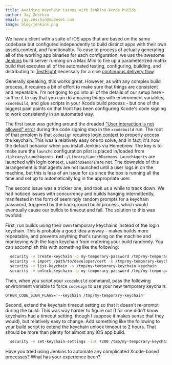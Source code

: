 ```yaml
---
title: Avoiding Keychain issues with Jenkins Xcode builds
author: Jay Zeschin
email: jay.zeschin@modeset.com
image: blog/jenkins.png
---
```


We have a client with a suite of iOS apps that are based on the same codebase but configured independently to build distinct apps with their own assets,content, and functionality. To ease to process of actually generating all of the working app binaries for each configuration, we use the awesome [Jenkins](http://jenkinsci.org/) build server running on a Mac Mini to fire up a parameterized matrix build that executes all of the automated testing, configuring, building, and distributing to [TestFlight](http://www.testflightapp.com/) necessary for a nice [continuous delivery flow](http://en.wikipedia.org/wiki/Continuous_delivery).

Generally speaking, this works great. However, as with any complex build process, it requires a bit of effort to make sure that things are consistent and repeatable. I'm not going to go into all of the details of our setup here - suffice it to say that you can do amazing things with environment variables, `xcodebuild`, and glue scripts in your Xcode build process - but one of the biggest pain points on that front has been configuring Xcode's code signing to work consistently in an automated way.

The first issue was getting around the dreaded ["User interaction is not allowed" error](https://www.google.com/search?q=user+interaction+is+not+allowed+xcodevbuild&oq=user+interaction+is+not+allowed+xcodevbuild) during the code signing step in the `xcodebuild` run. The root of that problem is that `codesign` requires [login context](http://developer.apple.com/library/mac/#technotes/tn2083/_index.html) to properly access the keychain. This was a relatively easy one to solve, and in fact, it's now the default behavior when you install Jenkins via Homebrew. The key is to make sure the `launchd` configuration plist is placed in/loaded from `/Library/LaunchAgents`, __not__ `~/Library/LaunchDaemons`. `LaunchAgents` are launched with login context, `LaunchDaemons` are not. The downside of this arrangement is that agents are not launched until a user logs in on the machine, but this is less of an issue for us since the box is running all the time and set up to automatically log in the appropriate user.

The second issue was a trickier one, and took us a while to track down.  We had noticed issues with concurrency and builds hanging intermittently, manifested in the form of seemingly random prompts for a keychain password, triggered by the background build process, which would eventually cause our builds to timeout and fail. The solution to this was twofold:

First, run builds using their own temporary keychains instead of the login keychain. This is probably a good idea anyway - makes builds more repeatable, and prevents anything that's running on the machine and monkeying with the login keychain from cratering your build randomly. You can accomplish this with something like the following:

```bash
  security -v create-keychain -p my-temporary-password /tmp/my-temporary-keychain.keychain
  security -v import /path/to/developer/cert -k /tmp/my-temporary-keychain.keychain -P developer-cert-password -T /usr/bin/codesign
  security -v list-keychain -s /tmp/my-temporary-keychain.keychain
  security -v unlock-keychain -p my-temporary-password /tmp/my-temporary-keychain.keychain
```

Then, when you script your `xcodebuild` command, pass the following
environment variable to force `codesign` to use your new temporary
keychain:

```
OTHER_CODE_SIGN_FLAGS='--keychain /tmp/my-temporary-keychain'
```

Second, extend the keychain timeout setting so that it doesn't re-prompt during the build. This was way harder to figure out (I for one didn't know keychains had a timeout setting, though I suppose it makes sense that they would), but relatively easy to change. Add something like the following to your build script to extend the keychain unlock timeout to 2 hours. That should be more than plenty for almost any iOS app build.

```bash
  security -v set-keychain-settings -lut 7200 /tmp/my-temporary-keychain.keychain
```


Have you tried using Jenkins to automate any complicated Xcode-based processes? What has your experience been?
